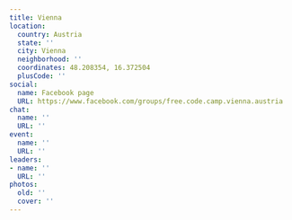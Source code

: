 ```yaml
---
title: Vienna
location:
  country: Austria
  state: ''
  city: Vienna
  neighborhood: ''
  coordinates: 48.208354, 16.372504
  plusCode: ''
social:
  name: Facebook page
  URL: https://www.facebook.com/groups/free.code.camp.vienna.austria
chat:
  name: ''
  URL: ''
event:
  name: ''
  URL: ''
leaders:
- name: ''
  URL: ''
photos:
  old: ''
  cover: ''
---
```

